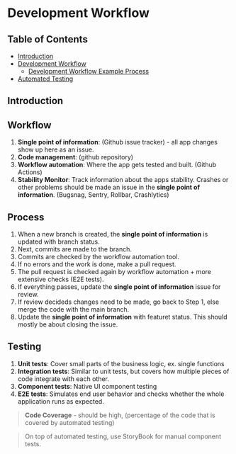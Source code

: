 # Development Workflow

## Table of Contents

- [Introduction](#introduction)
- [Development Workflow](#workflow)
  - [Development Workflow Example Process](#process)
- [Automated Testing](#testing)

## Introduction

## Workflow

1. **Single point of information**: (Github issue tracker) - all app changes show up here as an issue.
2. **Code management**: (github repository)
3. **Workflow automation**: Where the app gets tested and built. (Github Actions)
4. **Stability Monitor**: Track information about the apps stability. Crashes or other problems should be made an issue in the **single point of information**. (Bugsnag, Sentry, Rollbar, Crashlytics)

## Process

1. When a new branch is created, the **single point of information** is updated with branch status.
2. Next, commits are made to the branch.
3. Commits are checked by the workflow automation tool.
4. If no errors and the work is done, make a pull request.
5. The pull request is checked again by workflow automation + more extensive checks (E2E tests).
6. If everything passes, update the **single point of information** issue for review.
7. If review decideds changes need to be made, go back to Step 1, else merge the code with the main branch.
8. Update the **single point of information** with featuret status. This should mostly be about closing the issue.

## Testing

1. **Unit tests**: Cover small parts of the business logic, ex. single functions
2. **Integration tests**: Similar to unit tests, but covers how multiple pieces of code integrate with each other.
3. **Component tests**: Native UI component testing
4. **E2E tests**: Simulates end user behavior and checks whether the whole application runs as expected.

> **Code Coverage** - should be high, (percentage of the code that is covered by automated testing)

> On top of automated testing, use StoryBook for manual component tests.
